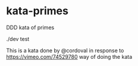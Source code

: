 kata-primes
===========

DDD kata of primes

./dev test

This is a kata done by @cordoval in response to https://vimeo.com/74529780 way of doing the kata
